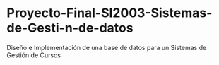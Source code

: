 # Proyecto-Final-SI2003-Sistemas-de-Gesti-n-de-datos
Diseño e Implementación de una base de datos para un Sistemas de Gestión de Cursos
